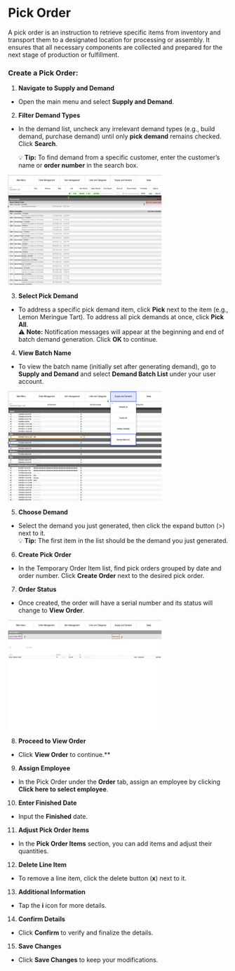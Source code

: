 # Pick Order

A pick order is an instruction to retrieve specific items from inventory and transport them to a designated location for processing or assembly. It ensures that all necessary components are collected and prepared for the next stage of production or fulfillment.

### Create a Pick Order:

1. **Navigate to Supply and Demand**

- Open the main menu and select **Supply and Demand**.

2. **Filter Demand Types**

- In the demand list, uncheck any irrelevant demand types (e.g., build demand, purchase demand) until only **pick demand** remains checked. Click **Search**.

	💡 **Tip:** To find demand from a specific customer, enter the customer’s name or **order number** in the search box.

<img src="https://github.com/Fx-Professional-Services/HorizonDocs/blob/staging/Horizon%20User%20Guide/00%20Assets/27_address_pick_demand.png" width="350" height="250">

3. **Select Pick Demand**

- To address a specific pick demand item, click **Pick** next to the item (e.g., Lemon Meringue Tart). To address all pick demands at once, click **Pick All**.  
    ⚠️ **Note:** Notification messages will appear at the beginning and end of batch demand generation. Click **OK** to continue.
    
4. **View Batch Name**

- To view the batch name (initially set after generating demand), go to **Supply and Demand** and select **Demand Batch List** under your user account.

<img src="https://github.com/Fx-Professional-Services/HorizonDocs/blob/staging/Horizon%20User%20Guide/00%20Assets/45_view_batch_name_pick_order.png" width="350" height="250">

5. **Choose Demand**

- Select the demand you just generated, then click the expand button (>) next to it.  
    💡 **Tip:** The first item in the list should be the demand you just generated.

6. **Create Pick Order**

- In the Temporary Order Item list, find pick orders grouped by date and order number. Click **Create Order** next to the desired pick order.

7. **Order Status**

- Once created, the order will have a serial number and its status will change to **View Order**.

<img src="https://github.com/Fx-Professional-Services/HorizonDocs/blob/staging/Horizon%20User%20Guide/00%20Assets/46_view_pick_order.png" width="350" height="250">

8. **Proceed to View Order**

- Click **View Order** to continue.** 

9. **Assign Employee**

- In the Pick Order under the **Order** tab, assign an employee by clicking **Click here to select employee**.

10. **Enter Finished Date**
- Input the **Finished** date.

11. **Adjust Pick Order Items**

- In the **Pick Order Items** section, you can add items and adjust their quantities.

12. **Delete Line Item**

- To remove a line item, click the delete button (**x**) next to it.

13. **Additional Information**

- Tap the **i** icon for more details.

14. **Confirm Details**
- Click **Confirm** to verify and finalize the details.

15. **Save Changes**
- Click **Save Changes** to keep your modifications.
